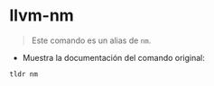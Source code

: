 # llvm-nm

> Este comando es un alias de `nm`.

- Muestra la documentación del comando original:

`tldr nm`
